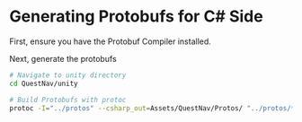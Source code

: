 ﻿# Generating Protobufs for C# Side

First, ensure you have the Protobuf Compiler installed.

Next, generate the protobufs
```bash
# Navigate to unity directory
cd QuestNav/unity

# Build Protobufs with protoc
protoc -I="../protos" --csharp_out=Assets/QuestNav/Protos/ "../protos/*.proto"
```